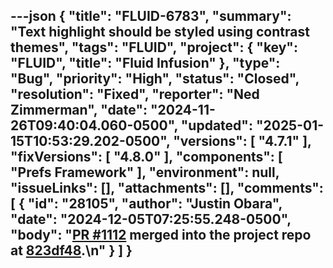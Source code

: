 ---json
{
  "title": "FLUID-6783",
  "summary": "Text highlight should be styled using contrast themes",
  "tags": "FLUID",
  "project": {
    "key": "FLUID",
    "title": "Fluid Infusion"
  },
  "type": "Bug",
  "priority": "High",
  "status": "Closed",
  "resolution": "Fixed",
  "reporter": "Ned Zimmerman",
  "date": "2024-11-26T09:40:04.060-0500",
  "updated": "2025-01-15T10:53:29.202-0500",
  "versions": [
    "4.7.1"
  ],
  "fixVersions": [
    "4.8.0"
  ],
  "components": [
    "Prefs Framework"
  ],
  "environment": null,
  "issueLinks": [],
  "attachments": [],
  "comments": [
    {
      "id": "28105",
      "author": "Justin Obara",
      "date": "2024-12-05T07:25:55.248-0500",
      "body": "[PR #1112](https://github.com/fluid-project/infusion/pull/1112) merged into the project repo at [823df48](https://github.com/fluid-project/infusion/commit/823df48f718a907834bb701a7c18a6f9297c7f4c).\n"
    }
  ]
}
---

        